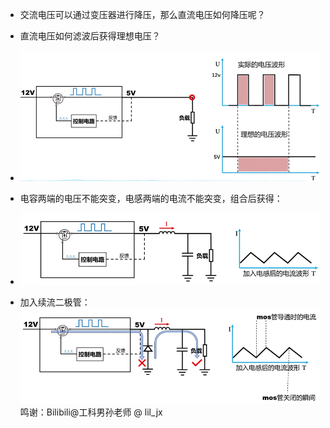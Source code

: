 * 交流电压可以通过变压器进行降压，那么直流电压如何降压呢？
* 直流电压如何滤波后获得理想电压？
* ![b820f16e30a89e4badc8ccc922eaa85f.png](./b820f16e30a89e4badc8ccc922eaa85f.png)


* 电容两端的电压不能突变，电感两端的电流不能突变，组合后获得：
* ![fe8a022f815eceb7853b29f46a43270a.png](./fe8a022f815eceb7853b29f46a43270a.png)
* 加入续流二极管：
![e21ace8d7cb117869568ede9d5c05d50.png](./e21ace8d7cb117869568ede9d5c05d50.png)
鸣谢：Bilibili@工科男孙老师 @ lil\_jx


